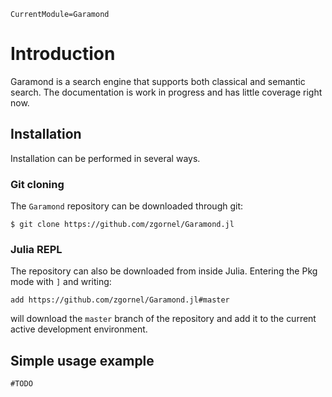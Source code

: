 ```@meta
CurrentModule=Garamond
```

# Introduction

Garamond is a search engine that supports both classical and semantic search. The documentation is work in progress and has little coverage right now.

## Installation

Installation can be performed in several ways.

### Git cloning
The `Garamond` repository can be downloaded through git:
```
$ git clone https://github.com/zgornel/Garamond.jl
```

### Julia REPL
The repository can also be downloaded from inside Julia. Entering the Pkg mode with `]` and writing:
```
add https://github.com/zgornel/Garamond.jl#master
```
will download the `master` branch of the repository and add it to the current active development environment.

## Simple usage example
```@repl index
#TODO
```

